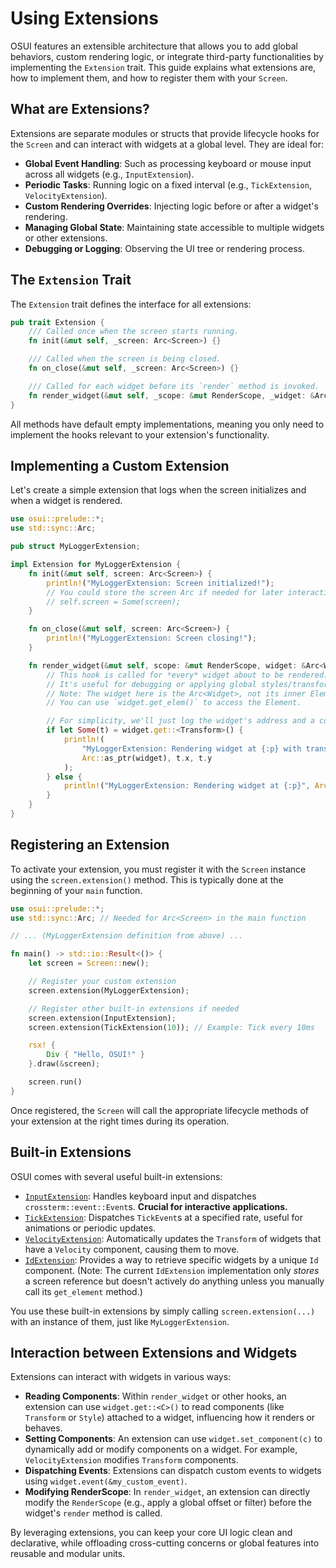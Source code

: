 # Using Extensions

OSUI features an extensible architecture that allows you to add global behaviors, custom rendering logic, or integrate third-party functionalities by implementing the `Extension` trait. This guide explains what extensions are, how to implement them, and how to register them with your `Screen`.

## What are Extensions?

Extensions are separate modules or structs that provide lifecycle hooks for the `Screen` and can interact with widgets at a global level. They are ideal for:

*   **Global Event Handling**: Such as processing keyboard or mouse input across all widgets (e.g., `InputExtension`).
*   **Periodic Tasks**: Running logic on a fixed interval (e.g., `TickExtension`, `VelocityExtension`).
*   **Custom Rendering Overrides**: Injecting logic before or after a widget's rendering.
*   **Managing Global State**: Maintaining state accessible to multiple widgets or other extensions.
*   **Debugging or Logging**: Observing the UI tree or rendering process.

## The `Extension` Trait

The `Extension` trait defines the interface for all extensions:

```rust
pub trait Extension {
    /// Called once when the screen starts running.
    fn init(&mut self, _screen: Arc<Screen>) {}

    /// Called when the screen is being closed.
    fn on_close(&mut self, _screen: Arc<Screen>) {}

    /// Called for each widget before its `render` method is invoked.
    fn render_widget(&mut self, _scope: &mut RenderScope, _widget: &Arc<Widget>) {}
}
```

All methods have default empty implementations, meaning you only need to implement the hooks relevant to your extension's functionality.

## Implementing a Custom Extension

Let's create a simple extension that logs when the screen initializes and when a widget is rendered.

```rust
use osui::prelude::*;
use std::sync::Arc;

pub struct MyLoggerExtension;

impl Extension for MyLoggerExtension {
    fn init(&mut self, screen: Arc<Screen>) {
        println!("MyLoggerExtension: Screen initialized!");
        // You could store the screen Arc if needed for later interaction
        // self.screen = Some(screen);
    }

    fn on_close(&mut self, screen: Arc<Screen>) {
        println!("MyLoggerExtension: Screen closing!");
    }

    fn render_widget(&mut self, scope: &mut RenderScope, widget: &Arc<Widget>) {
        // This hook is called for *every* widget about to be rendered.
        // It's useful for debugging or applying global styles/transforms.
        // Note: The widget here is the Arc<Widget>, not its inner Element.
        // You can use `widget.get_elem()` to access the Element.

        // For simplicity, we'll just log the widget's address and a component if it has one.
        if let Some(t) = widget.get::<Transform>() {
            println!(
                "MyLoggerExtension: Rendering widget at {:p} with transform: x={:?} y={:?}",
                Arc::as_ptr(widget), t.x, t.y
            );
        } else {
            println!("MyLoggerExtension: Rendering widget at {:p}", Arc::as_ptr(widget));
        }
    }
}
```

## Registering an Extension

To activate your extension, you must register it with the `Screen` instance using the `screen.extension()` method. This is typically done at the beginning of your `main` function.

```rust
use osui::prelude::*;
use std::sync::Arc; // Needed for Arc<Screen> in the main function

// ... (MyLoggerExtension definition from above) ...

fn main() -> std::io::Result<()> {
    let screen = Screen::new();

    // Register your custom extension
    screen.extension(MyLoggerExtension);

    // Register other built-in extensions if needed
    screen.extension(InputExtension);
    screen.extension(TickExtension(10)); // Example: Tick every 10ms

    rsx! {
        Div { "Hello, OSUI!" }
    }.draw(&screen);

    screen.run()
}
```

Once registered, the `Screen` will call the appropriate lifecycle methods of your extension at the right times during its operation.

## Built-in Extensions

OSUI comes with several useful built-in extensions:

*   [`InputExtension`](/docs/reference/extensions_api#inputextension): Handles keyboard input and dispatches `crossterm::event::Event`s. **Crucial for interactive applications.**
*   [`TickExtension`](/docs/reference/extensions_api#tickextension): Dispatches `TickEvent`s at a specified rate, useful for animations or periodic updates.
*   [`VelocityExtension`](/docs/reference/extensions_api#velocityextension): Automatically updates the `Transform` of widgets that have a `Velocity` component, causing them to move.
*   [`IdExtension`](/docs/reference/extensions_api#idextension): Provides a way to retrieve specific widgets by a unique `Id` component. (Note: The current `IdExtension` implementation only *stores* a screen reference but doesn't actively do anything unless you manually call its `get_element` method.)

You use these built-in extensions by simply calling `screen.extension(...)` with an instance of them, just like `MyLoggerExtension`.

## Interaction between Extensions and Widgets

Extensions can interact with widgets in various ways:

*   **Reading Components**: Within `render_widget` or other hooks, an extension can use `widget.get::<C>()` to read components (like `Transform` or `Style`) attached to a widget, influencing how it renders or behaves.
*   **Setting Components**: An extension can use `widget.set_component(c)` to dynamically add or modify components on a widget. For example, `VelocityExtension` modifies `Transform` components.
*   **Dispatching Events**: Extensions can dispatch custom events to widgets using `widget.event(&my_custom_event)`.
*   **Modifying RenderScope**: In `render_widget`, an extension can directly modify the `RenderScope` (e.g., apply a global offset or filter) before the widget's `render` method is called.

By leveraging extensions, you can keep your core UI logic clean and declarative, while offloading cross-cutting concerns or global features into reusable and modular units.



